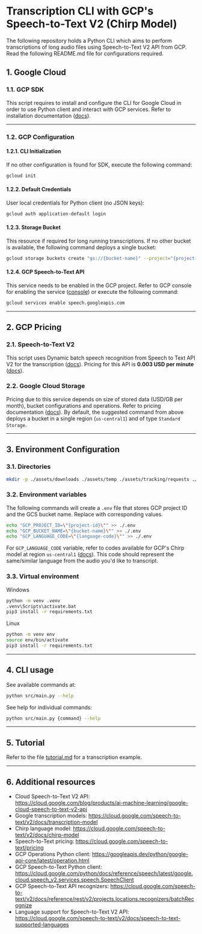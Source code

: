 # Transcription CLI with GCP's Speech-to-Text V2 (Chirp Model)
The following repository holds a Python CLI which aims to 
perform transcriptions of long audio files using Speech-to-Text V2 API 
from GCP. Read the following README.md file for configurations required.

## 1. Google Cloud

### 1.1. GCP SDK
This script requires to install and configure the CLI for Google Cloud in 
order to use Python client and interact with GCP services. Refer to installation documentation ([docs](https://cloud.google.com/sdk/docs/install)).

---

### 1.2. GCP Configuration
#### 1.2.1. CLI Initialization
If no other configuration is found for SDK, execute the following command:
```bash
gcloud init
```

#### 1.2.2. Default Credentials
User local credentials for Python client (no JSON keys):
```bash
gcloud auth application-default login
```

#### 1.2.3. Storage Bucket
This resource if required for long running transcriptions.
If no other bucket is available, the following command deploys a single bucket:
```bash
gcloud storage buckets create "gs://{bucket-name}" --project="{project-id}" --location="us-central1"
```

#### 1.2.4. GCP Speech-to-Text API
This service needs to be enabled in the GCP project.
Refer to GCP console for enabling the service ([console](https://console.cloud.google.com/apis/api/speech.googleapis.com/overview)) or execute the following command:
```bash
gcloud services enable speech.googleapis.com
```

---

## 2. GCP Pricing
### 2.1. Speech-to-Text V2
This script uses Dynamic batch speech recognition from Speech to Text API V2
for the transcription ([docs](https://cloud.google.com/speech-to-text/v2/docs/batch-recognize)).
Pricing for this API is **0.003 USD per minute** ([docs](https://cloud.google.com/speech-to-text/pricing)).

### 2.2. Google Cloud Storage
Pricing due to this service depends on size of stored data (USD/GB per month), bucket configurations and operations. Refer to pricing documentation ([docs](https://cloud.google.com/storage/pricing)).
By default, the suggested command from above deploys a bucket in a single region (`us-central1`)
and of type `Standard Storage`.

---

## 3. Environment Configuration
### 3.1. Directories
```bash
mkdir -p ./assets/downloads ./assets/temp ./assets/tracking/requests ./assets/tracking/validation
```

### 3.2. Environment variables
The following commands will create a `.env` file that stores GCP project ID and
the GCS bucket name. Replace with corresponding values.
```bash
echo "GCP_PROJECT_ID=\"{project-id}\"" >> ./.env
echo "GCP_BUCKET_NAME=\"{bucket-name}\"" >> ./.env
echo "GCP_LANGUAGE_CODE=\"{language-code}\"" >> ./.env
```
For `GCP_LANGUAGE_CODE` variable, refer to codes available for GCP's Chirp model at region `us-central1` ([docs](https://cloud.google.com/speech-to-text/v2/docs/speech-to-text-supported-languages)). This code should represent the same/similar language from the audio you'd like to transcript.

### 3.3. Virtual environment
Windows
```bash
python -m venv .venv
.venv\Scripts\activate.bat
pip3 install -r requirements.txt
```

Linux
```bash
python -m venv env
source env/bin/activate
pip3 install -r requirements.txt
```

---

## 4. CLI usage
See available commands at:
```bash
python src/main.py --help
```

See help for individual commands:
```bash
python src/main.py {command} --help
```

---

## 5. Tutorial
Refer to the file [tutorial.md](./docs/tutorial.md) for a transcription example.

---

## 6. Additional resources
* Cloud Speech-to-Text V2 API: https://cloud.google.com/blog/products/ai-machine-learning/google-cloud-speech-to-text-v2-api
* Google transcription models: https://cloud.google.com/speech-to-text/v2/docs/transcription-model
* Chirp language model: https://cloud.google.com/speech-to-text/v2/docs/chirp-model
* Speech-to-Text pricing: https://cloud.google.com/speech-to-text/pricing
* GCP Operations Python client: https://googleapis.dev/python/google-api-core/latest/operation.html
* GCP Speech-to-Text Python client: https://cloud.google.com/python/docs/reference/speech/latest/google.cloud.speech_v2.services.speech.SpeechClient
* GCP Speech-to-Text API recognizers: https://cloud.google.com/speech-to-text/v2/docs/reference/rest/v2/projects.locations.recognizers/batchRecognize
* Language support for Speech-to-Text V2 API: https://cloud.google.com/speech-to-text/v2/docs/speech-to-text-supported-languages
